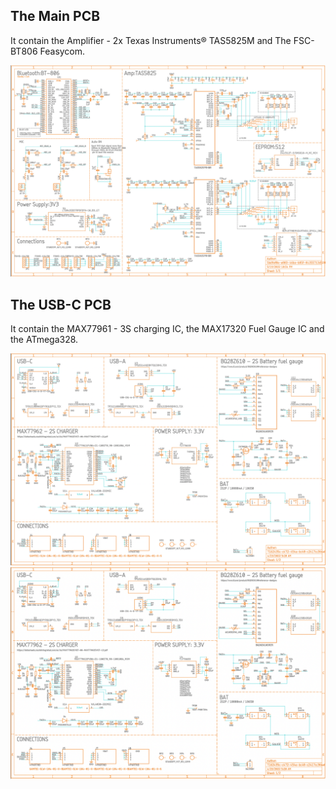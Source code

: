 ## The Main PCB
It contain the Amplifier - 2x Texas Instruments® TAS5825M and The FSC-BT806 Feasycom.

![Schematics Main PCB](../static/img/MainPCB.png)

## The USB-C PCB
It contain the MAX77961 - 3S charging IC, the MAX17320 Fuel Gauge IC and the ATmega328.

![Schematics USB-C PCB](../static/img/USB-C1.png)
![Schematics USB-C PCB](../static/img/USB-C2.png)

